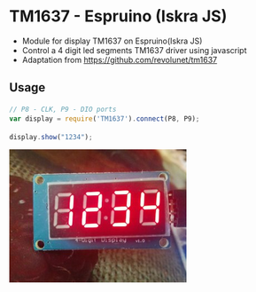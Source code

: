 # TM1637 - Espruino (Iskra JS)

 * Module for display TM1637 on Espruino(Iskra JS)
 * Control a 4 digit led segments TM1637 driver using javascript
 * Adaptation from https://github.com/revolunet/tm1637
 
 ## Usage
 
```js
// P8 - CLK, P9 - DIO ports
var display = require('TM1637').connect(P8, P9);

display.show("1234");
``` 

![pic](./example.jpeg)
